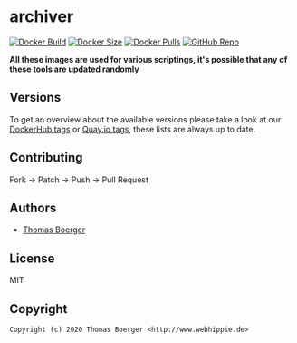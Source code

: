 # archiver

[![Docker Build](https://github.com/toolhippie/archiver/workflows/docker/badge.svg)](https://github.com/toolhippie/archiver/actions?query=workflow%3Adocker) [![Docker Size](https://img.shields.io/docker/image-size/toolhippie/archiver/latest)](https://hub.docker.com/r/toolhippie/archiver) [![Docker Pulls](https://img.shields.io/docker/pulls/toolhippie/archiver)](https://hub.docker.com/r/toolhippie/archiver) [![GitHub Repo](https://img.shields.io/badge/github-repo-yellowgreen)](https://github.com/toolhippie/archiver)

**All these images are used for various scriptings, it's possible that any of these tools are updated randomly**

## Versions

To get an overview about the available versions please take a look at our [DockerHub tags](https://hub.docker.com/r/toolhippie/archiver/tags/) or [Quay.io tags](https://quay.io/repository/toolhippie/archiver?tab=tags), these lists are always up to date.

## Contributing

Fork -> Patch -> Push -> Pull Request

## Authors

*  [Thomas Boerger](https://github.com/tboerger)

## License

MIT

## Copyright

```console
Copyright (c) 2020 Thomas Boerger <http://www.webhippie.de>
```

